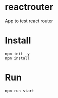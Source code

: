 # reactrouter

App to test react router

# Install

```
npm init -y
npm install
```


# Run

```
npm run start
```

